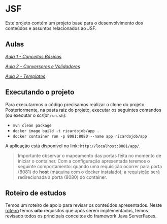 # JSF

Este projeto contém um projeto base para o desenvolvimento dos conteúdos e assuntos relacionados ao JSF.

## Aulas

*[Aula 1 - Conceitos Básicos ](https://github.com/ifpb-disciplinas-2022-1/ads-dac-jsf/commit/591d84507f71c6951ff06f3e0054409579e9a795)*

*[Aula 2 - Conversores e Validadores ](https://github.com/ifpb-disciplinas-2022-1/ads-dac-jsf/commit/39cc7833dbbabc9817677cf0f753128ede4d898b)*

*[Aula 3 - Templates ](https://github.com/ifpb-disciplinas-2022-1/ads-dac-jsf/commit/e98145ed0326627f226ae6d1a8e29418fcb4839f)*


## Executando o projeto

Para executarmos o código precisamos realizar o clone do projeto. Posteriormente, na pasta raiz do projeto, executar os seguintes comandos (ou executar o _script_ `run.sh`):
* `mvn clean package`
* `docker image build -t ricardojob/app .`
* `docker container run -p 8081:8080 --name app ricardojob/app`

A aplicação está disponível no link: `http://localhost:8081/app/`. 

> Importante observar o mapeamento das portas feita no momento de iniciar o container. Com a configuração apresentada teremos o seguinte comportamento: quando uma requisição ocorrer para porta (8081) do __host__ (máquina com o docker instalado), a requisição será redirecionada à porta (8080) do container.

## Roteiro de estudos


Temos um roteiro de apoio para revisar os conteúdos apresentados. Neste [roteiro]() temos **oito** requisitos que após serem implementados, temos revisado todos os principais conceitos do framework Java ServerFaces.

<!-- Temos um roteiro de apoio para revisar os conteúdos apresentados. Neste [roteiro](https://docs.google.com/document/d/1qjF9LxVsnIU8R0Ad3z1T5acijp4RUB52BSF70p3cqPg/edit) temos **oito** requisitos que após serem implementados, temos revisado todos os principais conceitos do framework Java ServerFaces. -->